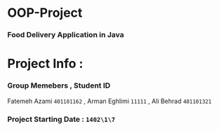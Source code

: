 # OOP-Project

 ### Food Delivery Application in Java

# Project Info :

### Group Memebers , Student ID 
Fatemeh Azami `401101162` ,
Arman Eghlimi `11111` , 
Ali Behrad `401101321`

### Project Starting Date : `1402\1\7`
